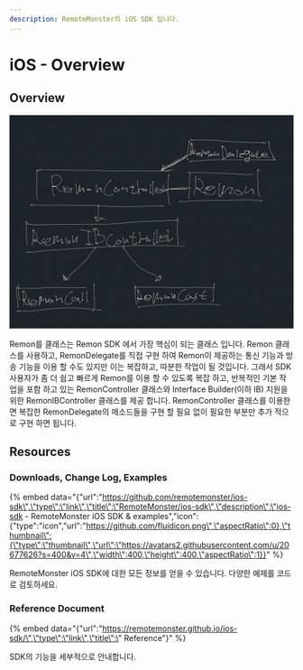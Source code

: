 ```yaml
---
description: RemoteMonster의 iOS SDK 입니다.
---
```


# iOS - Overview

## Overview

![](../.gitbook/assets/undefined.jpg)

Remon를 클래스는 Remon SDK 에서 가장 핵심이 되는 클래스 입니다. Remon 클래스를 사용하고, RemonDelegate를 직접 구현 하여 Remon이 제공하는 통신 기능과 방송 기능을 이용 할 수도 있지만 이는 복잡하고, 따분한 작업이 될 것입니다. 그래서 SDK 사용자가 좀 더 쉽고 빠르게 Remon를 이용 할 수 있도록 복잡 하고, 반복적인 기본 작업을 포함 하고 있는 RemonController 클래스와 Interface Builder\(이하 IB\) 지원을 위한 RemonIBController 클래스를 제공 합니다. RemonController 클래스를 이용한면 복잡한 RemonDelegate의 메소드들을 구현 할 필요 없이 필요한 부분만 추가 적으로 구현 하면 됩니다.

## Resources

### Downloads, Change Log, Examples

{% embed data="{\"url\":\"https://github.com/remotemonster/ios-sdk\",\"type\":\"link\",\"title\":\"RemoteMonster/ios-sdk\",\"description\":\"ios-sdk - RemoteMonster iOS SDK & examples\",\"icon\":{\"type\":\"icon\",\"url\":\"https://github.com/fluidicon.png\",\"aspectRatio\":0},\"thumbnail\":{\"type\":\"thumbnail\",\"url\":\"https://avatars2.githubusercontent.com/u/20677626?s=400&v=4\",\"width\":400,\"height\":400,\"aspectRatio\":1}}" %}

RemoteMonster iOS SDK에 대한 모든 정보를 얻을 수 있습니다. 다양한 예제를 코드로 검토하세요.

### Reference Document

{% embed data="{\"url\":\"https://remotemonster.github.io/ios-sdk/\",\"type\":\"link\",\"title\":\"  Reference\"}" %}

SDK의 기능을 세부적으로 안내합니다.



